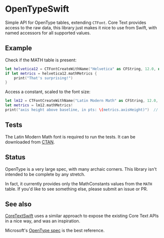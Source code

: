 # OpenTypeSwift

Simple API for OpenType tables, extending `CTFont`. Core Text provides access to the raw data, 
this library just makes it nice to use from Swift, with named accessors for all supported values.


## Example

Check if the MATH table is present:

```swift
let helvetica12 = CTFontCreateWithName("Helvetica" as CFString, 12.0, nil)
if let metrics = helvetica12.mathMetrics {
    print("That's surprising!")
}
```

Access a constant, scaled to the font size:

```swift
let lm12 = CTFontCreateWithName("Latin Modern Math" as CFString, 12.0, nil)
let metrics = lm12.mathMetrics!
print("axis height above baseline, in pts: \(metrics.axisHeight)")  // 3.0
```

## Tests

The Latin Modern Math font is required to run the tests. It can be downloaded from 
[CTAN](https://ctan.org/tex-archive/fonts/lm-math).


## Status

OpenType is a very large spec, with many archaic corners. This library isn't intended to be complete by any stretch.

In fact, it currently provides only the MathConstants values from the `MATH` table. If you'd like to see something
else, please submit an issue or PR.


## See also

[CoreTextSwift](https://github.com/krzyzanowskim/CoreTextSwift) uses a similar approach to
expose the existing Core Text APIs in a nice way, and was an inspiration.

Microsoft's [OpenType spec](https://docs.microsoft.com/en-us/typography/opentype/spec)
is the best reference.

